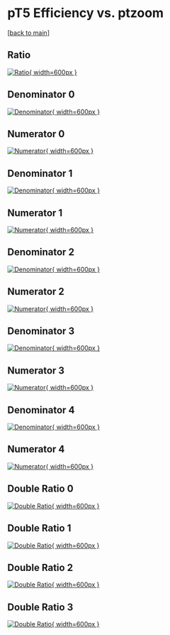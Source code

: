 # pT5 Efficiency vs. ptzoom

[[back to main](./)]



## Ratio

[![Ratio](../mtv/var/pT5_base_11_1_eff_ptzoom.png){ width=600px }](../mtv/var/pT5_base_11_1_eff_ptzoom.pdf)

## Denominator 0

[![Denominator](../mtv/den/pT5_base_11_1_eff_ptzoom_den0.png){ width=600px }](../mtv/den/pT5_base_11_1_eff_ptzoom_den0.pdf)

## Numerator 0

[![Numerator](../mtv/num/pT5_base_11_1_eff_ptzoom_num0.png){ width=600px }](../mtv/num/pT5_base_11_1_eff_ptzoom_num0.pdf)

## Denominator 1

[![Denominator](../mtv/den/pT5_base_11_1_eff_ptzoom_den1.png){ width=600px }](../mtv/den/pT5_base_11_1_eff_ptzoom_den1.pdf)

## Numerator 1

[![Numerator](../mtv/num/pT5_base_11_1_eff_ptzoom_num1.png){ width=600px }](../mtv/num/pT5_base_11_1_eff_ptzoom_num1.pdf)

## Denominator 2

[![Denominator](../mtv/den/pT5_base_11_1_eff_ptzoom_den2.png){ width=600px }](../mtv/den/pT5_base_11_1_eff_ptzoom_den2.pdf)

## Numerator 2

[![Numerator](../mtv/num/pT5_base_11_1_eff_ptzoom_num2.png){ width=600px }](../mtv/num/pT5_base_11_1_eff_ptzoom_num2.pdf)

## Denominator 3

[![Denominator](../mtv/den/pT5_base_11_1_eff_ptzoom_den3.png){ width=600px }](../mtv/den/pT5_base_11_1_eff_ptzoom_den3.pdf)

## Numerator 3

[![Numerator](../mtv/num/pT5_base_11_1_eff_ptzoom_num3.png){ width=600px }](../mtv/num/pT5_base_11_1_eff_ptzoom_num3.pdf)

## Denominator 4

[![Denominator](../mtv/den/pT5_base_11_1_eff_ptzoom_den4.png){ width=600px }](../mtv/den/pT5_base_11_1_eff_ptzoom_den4.pdf)

## Numerator 4

[![Numerator](../mtv/num/pT5_base_11_1_eff_ptzoom_num4.png){ width=600px }](../mtv/num/pT5_base_11_1_eff_ptzoom_num4.pdf)

## Double Ratio 0

[![Double Ratio](../mtv/ratio/pT5_base_11_1_eff_ptzoom_ratio0.png){ width=600px }](../mtv/ratio/pT5_base_11_1_eff_ptzoom_ratio0.pdf)

## Double Ratio 1

[![Double Ratio](../mtv/ratio/pT5_base_11_1_eff_ptzoom_ratio1.png){ width=600px }](../mtv/ratio/pT5_base_11_1_eff_ptzoom_ratio1.pdf)

## Double Ratio 2

[![Double Ratio](../mtv/ratio/pT5_base_11_1_eff_ptzoom_ratio2.png){ width=600px }](../mtv/ratio/pT5_base_11_1_eff_ptzoom_ratio2.pdf)

## Double Ratio 3

[![Double Ratio](../mtv/ratio/pT5_base_11_1_eff_ptzoom_ratio3.png){ width=600px }](../mtv/ratio/pT5_base_11_1_eff_ptzoom_ratio3.pdf)

